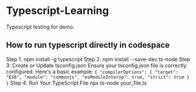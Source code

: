 # Typescript-Learning
Typescript testing for demo. 


## How to run typescript directly in codespace 

Step 1. npm install -g typescript
Step 2. npm install --save-dev ts-node
Step 3: Create or Update tsconfig.json
    Ensure your tsconfig.json file is correctly configured. Here's a basic example:
    ```
    {
        "compilerOptions": {
            "target": "ES6",
            "module": "commonjs",
            "esModuleInterop": true,
            "strict": true
        }
    }
    ```
Step 4: Run Your TypeScript File
    npx ts-node your_file.ts

    